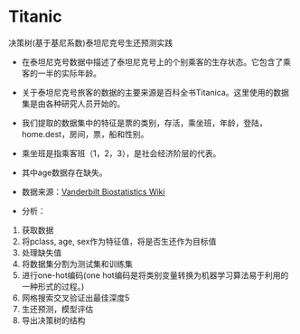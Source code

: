 # Titanic
决策树(基于基尼系数)泰坦尼克号生还预测实践

- 在泰坦尼克号数据中描述了泰坦尼克号上的个别乘客的生存状态。它包含了乘客的一半的实际年龄。
- 关于泰坦尼克号旅客的数据的主要来源是百科全书Titanica。这里使用的数据集是由各种研究人员开始的。
- 我们提取的数据集中的特征是票的类别，存活，乘坐班，年龄，登陆，home.dest，房间，票，船和性别。
- 乘坐班是指乘客班（1，2，3），是社会经济阶层的代表。
- 其中age数据存在缺失。

- 数据来源：[Vanderbilt Biostatistics Wiki](http://biostat.mc.vanderbilt.edu/wiki/pub/Main/DataSets/titanic.txt)

- 分析：
1. 获取数据
2. 将pclass, age, sex作为特征值，将是否生还作为目标值
3. 处理缺失值
4. 将数据集分割为测试集和训练集
5. 进行one-hot编码(one hot编码是将类别变量转换为机器学习算法易于利用的一种形式的过程。)
6. 网格搜索交叉验证出最佳深度5
7. 生还预测，模型评估
8. 导出决策树的结构
